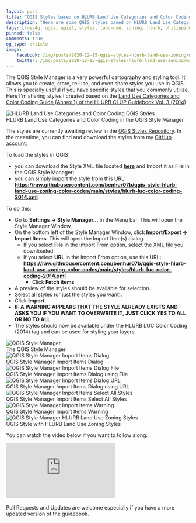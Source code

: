 ```yaml
---
layout: post
title: "QGIS Styles based on HLURB Land Use Categories and Color Coding (CLUP Guidebook Vol 3, 2014)"
description: "Here are some QGIS styles based on HLURB Land Use Categories and Color Coding (CLUP Guidebook Vol. 3, 2014) that you can use in your next Land Use or Zoning map."
tags: [foss4g, qgis, qgis3, styles, land-use, zoning, hlurb, philippines]
pinned: false
comments: true
og_type: article
image:
    facebook: /img/posts/2020-12-15-qgis-styles-hlurb-land-use-zoning/main.png 
    twitter: /img/posts/2020-12-15-qgis-styles-hlurb-land-use-zoning/main.png
---
```


The QGIS Style Manager is a very powerful cartography and styling tool. It allows you to create, store, re-use, and even share styles you use in QGIS. This is specially useful if you have specific styles that you commonly utilize. Here I'm sharing styles I created based on the [Land Use Categories and Color Coding Guide (Annex 1) of the HLURB CLUP Guidebook Vol. 3 (2014)](https://hlurb.gov.ph/services/local-government-unit/clup-guidebook/)

<div class="col-lg-12 img-container"><img class="img-fluid post-img img-shadow" src="{{ site.assets }}/img/posts/2020-12-15-qgis-styles-hlurb-land-use-zoning/styles.png" alt="HLURB Land Use Categories and Color Coding QGIS Styles"><figcaption class="figure-caption text-center">HLURB Land Use Categories and Color Coding in the QGIS Style Manager</figcaption></div>

The styles are currently awaiting review in the [QGIS Styles Repository](https://plugins.qgis.org/styles/). In the meantime, you can find and download the styles from my [GitHub account](https://github.com/benhur07b/qgis-style-hlurb-land-use-zoning-color-codes).

To load the styles in QGIS:
* you can download the Style XML file located [**here**](https://raw.githubusercontent.com/benhur07b/qgis-style-hlurb-land-use-zoning-color-codes/main/styles/hlurb-luc-color-coding-2014.xml) and Import it as File in the QGIS Style Manager;
* you can simply import the style from this URL: **https://raw.githubusercontent.com/benhur07b/qgis-style-hlurb-land-use-zoning-color-codes/main/styles/hlurb-luc-color-coding-2014.xml**.

To do this:
* Go to **Settings -> Style Manager...** in the Menu bar. This will open the Style Manager Window.
* On the bottom left of the Style Manager Window, click **Import/Export -> Import Items**. This will open the Import Item(s) dialog.
    * If you select **File** in the Import From option, select the [XML file](https://raw.githubusercontent.com/benhur07b/qgis-style-hlurb-land-use-zoning-color-codes/main/styles/hlurb-luc-color-coding-2014.xml) you downloaded.
    * If you select **URL** in the Import From option, use this URL: **https://raw.githubusercontent.com/benhur07b/qgis-style-hlurb-land-use-zoning-color-codes/main/styles/hlurb-luc-color-coding-2014.xml**
        * Click **Fetch items**
* A preview of the styles should be available for selection.
* Select all styles (or just the styles you want).
* Click **Import**.
* **IF A WARNING APPEARS THAT THE STYLE ALREADY EXISTS AND ASKS YOU IF YOU WANT TO OVERWRITE IT, JUST CLICK YES TO ALL OR NO TO ALL**
* The styles should now be available under the HLURB LUC Color Coding (2014) tag and can be used for styling your layers.

<div class="col-lg-12 img-container"><img class="img-fluid post-img img-shadow" src="{{ site.assets }}/img/posts/2020-12-15-qgis-styles-hlurb-land-use-zoning/style-man-1.png" alt="QGIS Style Manager"><figcaption class="figure-caption text-center">The QGIS Style Manager</figcaption></div>

<div class="col-lg-12 img-container"><img class="img-fluid post-img img-shadow" src="{{ site.assets }}/img/posts/2020-12-15-qgis-styles-hlurb-land-use-zoning/import-items.png" alt="QGIS Style Manager Import Items Dialog"><figcaption class="figure-caption text-center">QGIS Style Manager Import Items Dialog</figcaption></div>

<div class="col-lg-12 img-container"><img class="img-fluid post-img img-shadow" src="{{ site.assets }}/img/posts/2020-12-15-qgis-styles-hlurb-land-use-zoning/import-file.png" alt="QGIS Style Manager Import Items Dialog File"><figcaption class="figure-caption text-center">QGIS Style Manager Import Items Dialog using File</figcaption></div>

<div class="col-lg-12 img-container"><img class="img-fluid post-img img-shadow" src="{{ site.assets }}/img/posts/2020-12-15-qgis-styles-hlurb-land-use-zoning/import-url.png" alt="QGIS Style Manager Import Items Dialog URL"><figcaption class="figure-caption text-center">QGIS Style Manager Import Items Dialog using URL</figcaption></div>

<div class="col-lg-12 img-container"><img class="img-fluid post-img img-shadow" src="{{ site.assets }}/img/posts/2020-12-15-qgis-styles-hlurb-land-use-zoning/select-all.png" alt="QGIS Style Manager Import Items Select All Styles"><figcaption class="figure-caption text-center">QGIS Style Manager Import Items Select All Styles</figcaption></div>

<div class="col-lg-12 img-container"><img class="img-fluid post-img img-shadow" src="{{ site.assets }}/img/posts/2020-12-15-qgis-styles-hlurb-land-use-zoning/warning.png" alt="QGIS Style Manager Import Items Warning"><figcaption class="figure-caption text-center">QGIS Style Manager Import Items Warning</figcaption></div>

<div class="col-lg-12 img-container"><img class="img-fluid post-img img-shadow" src="{{ site.assets }}/img/posts/2020-12-15-qgis-styles-hlurb-land-use-zoning/style-man-2.png" alt="QGIS Style Manager HLURB Land Use Zoning Styles"><figcaption class="figure-caption text-center">QGIS Style with HLURB Land Use Zoning Styles</figcaption></div>

You can watch the video below if you want to follow along.

<div class="embed-responsive embed-responsive-16by9">
<iframe class="mb-4 embed-responsive-item" src="https://www.youtube.com/embed/k-5QgzA54rw" frameborder="0" allow="accelerometer; autoplay; clipboard-write; encrypted-media; gyroscope; picture-in-picture" allowfullscreen></iframe>
</div>

<br>
Pull Requests and Updates are welcome especially if you have a more updated version of the guidebook.